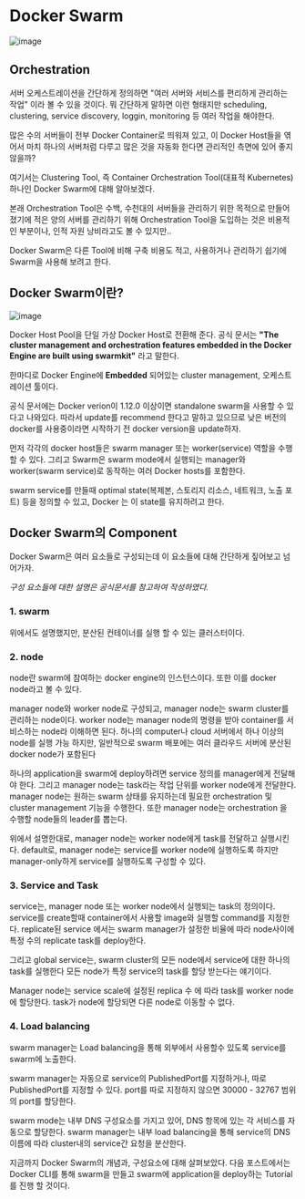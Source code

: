 Docker Swarm
==============


![image](https://user-images.githubusercontent.com/20153890/40530348-64a73fb4-6033-11e8-8df2-758a42b3fdaa.png)

## Orchestration  ##


 서버 오케스트레이션을 간단하게 정의하면 "여러 서버와 서비스를 편리하게 관리하는 작업" 이라 볼 수 
있을 것이다. 뭐 간단하게 말하면 이런 형태지만 scheduling, clustering, service discovery, loggin, monitoring 등
여러 작업을 해야한다.

많은 수의 서버들이 전부 Docker Container로 띄워져 있고, 이 Docker Host들을 
엮어서 마치 하나의 서버처럼 다루고 많은 것을 자동화 한다면 관리적인 측면에 있어 좋지 않을까?

여기서는 Clustering Tool, 즉 Container Orchestration Tool(대표적 Kubernetes) 하나인 Docker Swarm에 대해 알아보겠다.

본래 Orchestration Tool은 수백, 수천대의 서버들을 관리하기 위한 목적으로 만들어졌기에 
적은 양의 서버를 관리하기 위해 Orchestration Tool을 도입하는 것은 비용적인 부분이나, 인적 자원 낭비라고도 볼 수 있지만..

Docker Swarm은 다른 Tool에 비해 구축 비용도 적고, 사용하거나 관리하기 쉽기에 Swarm을 사용해 보려고 한다.

## Docker Swarm이란? ## 

![image](https://user-images.githubusercontent.com/20153890/40529551-694425bc-6030-11e8-8eb3-0164551e020b.png)

Docker Host Pool을 단일 가상 Docker Host로 전환해 준다. 
공식 문서는 **"The cluster management and orchestration features embedded in the
Docker Engine are built using swarmkit"** 라고 말한다.
 
한마디로 Docker Engine에 **Embedded** 되어있는 cluster management, 오케스트레이션 툴이다.

공식 문서에는 Docker verion이 1.12.0 이상이면 standalone swarm을 사용할 수 
있다고 나와있다. 따라서 update를 recommend 한다고 말하고 있으므로 낮은 버전의 docker를 사용중이라면
시작하기 전 docker version을 update하자.

먼저 각각의 docker host들은 swarm manager 또는 worker(service) 역할을 수행할 수 있다.
그리고 Swarm은 swarm mode에서 실행되는 manager와 worker(swarm service)로 동작하는 
여러 Docker hosts를 포함한다.

swarm service를 만들때 optimal state(복제본, 스토리지 리소스, 네트워크, 노출 포트) 등을
정의할 수 있고, Docker 는 이 state를 유지하려고 한다.

## Docker Swarm의 Component ##
Docker Swarm은 여러 요소들로 구성되는데 이 요소들에 대해 간단하게 짚어보고 넘어가자.

*구성 요소들에 대한 설명은 공식문서를 참고하여 작성하였다.*

 ### 1. swarm ### 
 
 위에서도 설명했지만, 분산된 컨테이너를 실행 할 수 있는 클러스터이다.

 ### 2. node ###

node란 swarm에 참여하는 docker engine의 인스턴스이다. 또한 이를 docker node라고 볼 수 있다. 

manager node와 worker node로 구성되고, manager node는 swarm cluster를 관리하는 node이다.
worker node는 manager node의 명령을 받아 container를 서비스하는 node라 이해하면 된다.
하나의 computer나 cloud 서버에서 하나 이상의 node를 실행 가능 하지만,
일반적으로 swarm 배포에는 여러 클라우드 서버에 분산된 docker node가 포함된다

하나의 application을 swarm에 deploy하려면 service 정의를 manager에게 전달해야 한다.
그리고 manager node는 task라는 작업 단위를 worker node에게 전달한다.
 manager node는 원하는 swarm 상태를 유지하는데 필요한 orchestration 및
cluster management 기능을 수행한다.
또한 manager node는 orchestration 을 수행할 node들의 leader를 뽑는다.

위에서 설명한대로, manager node는 worker node에게 task를 전달하고 실행시킨다.
default로, manager node는 service를 worker node에 실행하도록 하지만 manager-only하게 service를 실행하도록 구성할 수 있다.

 ### 3. Service and Task ###

service는, manager node 또는 worker node에서 실행되는 task의 정의이다. 
service를 create할때 container에서 사용할 image와 실행할 command를 지정한다.
replicate된 service 에서는 swarm manager가 설정한 비율에 따라 node사이에 특정 수의
replicate task를 deploy한다.

그리고 global service는, swarm cluster의 모든 node에서 service에 대한 하나의 task를 실행한다
모든 node가 특정 service의 task를 할당 받는다는 얘기이다. 

Manager node는 service scale에 설정된 replica 수 에 따라 task를 worker node에 할당한다.
task가 node에 할당되면 다른 node로 이동할 수 없다.

 ### 4. Load balancing ###

swarm manager는 Load balancing을 통해 외부에서 사용할수 있도록 service를 swarm에 노출한다.

swarm manager는 자동으로 service의 PublishedPort를 지정하거나, 따로 PublishedPort를 지정할 수 있다.
port를 따로 지정하지 않으면 30000 - 32767 범위의 port를 할당한다.

swarm mode는 내부 DNS 구성요소를 가지고 있어, DNS 항목에 있는 각 서비스를 자동으로 할당한다.
swarm manager는 내부 load balancing을 통해 service의 DNS 이름에 따라 
cluster내의 service간 요청을 분산한다.

지금까지 Docker Swarm의 개념과, 구성요소에 대해 살펴보았다.
다음 포스트에서는 Docker CLI를 통해 swarm을 만들고 swarm에 application을 deploy하는 Tutorial를 진행 할 것이다.


